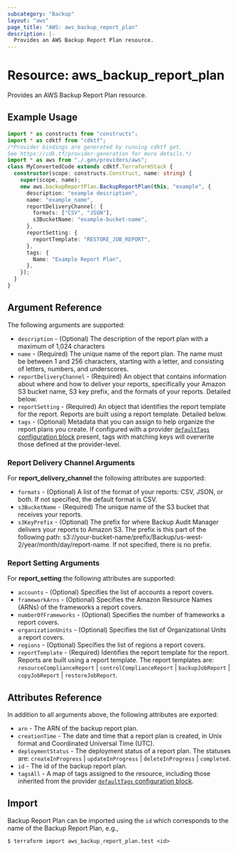 ```yaml
---
subcategory: "Backup"
layout: "aws"
page_title: "AWS: aws_backup_report_plan"
description: |-
  Provides an AWS Backup Report Plan resource.
---
```


# Resource: aws_backup_report_plan

Provides an AWS Backup Report Plan resource.

## Example Usage

```typescript
import * as constructs from "constructs";
import * as cdktf from "cdktf";
/*Provider bindings are generated by running cdktf get.
See https://cdk.tf/provider-generation for more details.*/
import * as aws from "./.gen/providers/aws";
class MyConvertedCode extends cdktf.TerraformStack {
  constructor(scope: constructs.Construct, name: string) {
    super(scope, name);
    new aws.backupReportPlan.BackupReportPlan(this, "example", {
      description: "example description",
      name: "example_name",
      reportDeliveryChannel: {
        formats: ["CSV", "JSON"],
        s3BucketName: "example-bucket-name",
      },
      reportSetting: {
        reportTemplate: "RESTORE_JOB_REPORT",
      },
      tags: {
        Name: "Example Report Plan",
      },
    });
  }
}

```

## Argument Reference

The following arguments are supported:

* `description` - (Optional) The description of the report plan with a maximum of 1,024 characters
* `name` - (Required) The unique name of the report plan. The name must be between 1 and 256 characters, starting with a letter, and consisting of letters, numbers, and underscores.
* `reportDeliveryChannel` - (Required) An object that contains information about where and how to deliver your reports, specifically your Amazon S3 bucket name, S3 key prefix, and the formats of your reports. Detailed below.
* `reportSetting` - (Required) An object that identifies the report template for the report. Reports are built using a report template. Detailed below.
* `tags` - (Optional) Metadata that you can assign to help organize the report plans you create. If configured with a provider [`defaultTags` configuration block](https://registry.terraform.io/providers/hashicorp/aws/latest/docs#default_tags-configuration-block) present, tags with matching keys will overwrite those defined at the provider-level.

### Report Delivery Channel Arguments

For **report_delivery_channel** the following attributes are supported:

* `formats` - (Optional) A list of the format of your reports: CSV, JSON, or both. If not specified, the default format is CSV.
* `s3BucketName` - (Required) The unique name of the S3 bucket that receives your reports.
* `s3KeyPrefix` - (Optional) The prefix for where Backup Audit Manager delivers your reports to Amazon S3. The prefix is this part of the following path: s3://your-bucket-name/prefix/Backup/us-west-2/year/month/day/report-name. If not specified, there is no prefix.

### Report Setting Arguments

For **report_setting** the following attributes are supported:

* `accounts` - (Optional) Specifies the list of accounts a report covers.
* `frameworkArns` - (Optional) Specifies the Amazon Resource Names (ARNs) of the frameworks a report covers.
* `numberOfFrameworks` - (Optional) Specifies the number of frameworks a report covers.
* `organizationUnits` - (Optional) Specifies the list of Organizational Units a report covers.
* `regions` - (Optional) Specifies the list of regions a report covers.
* `reportTemplate` - (Required) Identifies the report template for the report. Reports are built using a report template. The report templates are: `resourceComplianceReport` | `controlComplianceReport` | `backupJobReport` | `copyJobReport` | `restoreJobReport`.

## Attributes Reference

In addition to all arguments above, the following attributes are exported:

* `arn` - The ARN of the backup report plan.
* `creationTime` - The date and time that a report plan is created, in Unix format and Coordinated Universal Time (UTC).
* `deploymentStatus` - The deployment status of a report plan. The statuses are: `createInProgress` | `updateInProgress` | `deleteInProgress` | `completed`.
* `id` - The id of the backup report plan.
* `tagsAll` - A map of tags assigned to the resource, including those inherited from the provider [`defaultTags` configuration block](https://registry.terraform.io/providers/hashicorp/aws/latest/docs#default_tags-configuration-block).

## Import

Backup Report Plan can be imported using the `id` which corresponds to the name of the Backup Report Plan, e.g.,

```
$ terraform import aws_backup_report_plan.test <id>
```

<!-- cache-key: cdktf-0.17.0-pre.15 input-d687733812635496ad9a082ae37060da05fa897d5db74468764a24c7a4fed57a -->